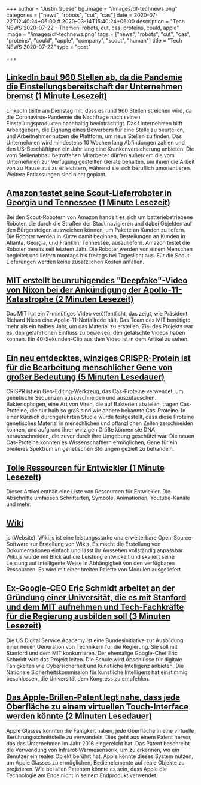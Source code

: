 +++
author = "Justin Guese"
bg_image = "/images/df-technews.png"
categories = ["news", "robots", "cut", "cas"]
date = 2020-07-22T12:40:24+06:00 # 2020-03-14T15:40:24+06:00
description = "Tech NEWS 2020-07-22 - Themen: robots, cut, cas, proteins, could, apple"
image = "/images/df-technews.png"
tags = ["news", "robots", "cut", "cas", "proteins", "could", "apple", "company", "scout", "human"]
title = "Tech NEWS 2020-07-22"
type = "post"

+++

## [LinkedIn baut 960 Stellen ab, da die Pandemie die Einstellungsbereitschaft der Unternehmen bremst (1 Minute Lesezeit)](https://www.reuters.com/article/us-linkedin-layoffs-idUSKCN24M0XB/1/010001737603ad59-2ca6f26d-7a25-4139-b14f-3ca22d34b42a-000000/Mfk9VVa5Yb8e4KSTV2I3yg4JrVyAbEXUVKvgv5YPn0Y=150)

 LinkedIn teilte am Dienstag mit, dass es rund 960 Stellen streichen wird, da die Coronavirus-Pandemie die Nachfrage nach seinen Einstellungsprodukten nachhaltig beeinträchtigt. Das Unternehmen hilft Arbeitgebern, die Eignung eines Bewerbers für eine Stelle zu beurteilen, und Arbeitnehmer nutzen die Plattform, um neue Stellen zu finden. Das Unternehmen wird mindestens 10 Wochen lang Abfindungen zahlen und den US-Beschäftigten ein Jahr lang eine Krankenversicherung anbieten. Die vom Stellenabbau betroffenen Mitarbeiter dürfen außerdem die vom Unternehmen zur Verfügung gestellten Geräte behalten, um ihnen die Arbeit von zu Hause aus zu erleichtern, während sie sich beruflich umorientieren. Weitere Entlassungen sind nicht geplant.

## [Amazon testet seine Scout-Lieferroboter in Georgia und Tennessee (1 Minute Lesezeit)](https://www.engadget.com/amazon-scout-delivery-robots-atlanta-tennessee-164019585.html/1/010001737603ad59-2ca6f26d-7a25-4139-b14f-3ca22d34b42a-000000/85cNX73QYeqQueZC3G8WAoA3TjSaIOkOWBCZx-H1ktA=150)

 Bei den Scout-Robotern von Amazon handelt es sich um batteriebetriebene Roboter, die durch die Straßen der Stadt navigieren und dabei Objekten auf den Bürgersteigen ausweichen können, um Pakete an Kunden zu liefern. Die Roboter werden in Kürze damit beginnen, Bestellungen an Kunden in Atlanta, Georgia, und Franklin, Tennessee, auszuliefern. Amazon testet die Roboter bereits seit letztem Jahr. Die Roboter werden von einem Menschen begleitet und liefern montags bis freitags bei Tageslicht aus. Für die Scout-Lieferungen werden keine zusätzlichen Kosten anfallen.

## [MIT erstellt beunruhigendes "Deepfake"-Video von Nixon bei der Ankündigung der Apollo-11-Katastrophe (2 Minuten Lesezeit)](https://nypost.com/2020/07/20/mits-deepfake-video-of-nixon-announcing-apollo-11-disaster-surfaces//1/010001737603ad59-2ca6f26d-7a25-4139-b14f-3ca22d34b42a-000000/q7RqDrN2Zya6gjjncn1z9_XDiAM7YiFgLX87bok3z1Q=150)

 Das MIT hat ein 7-minütiges Video veröffentlicht, das zeigt, wie Präsident Richard Nixon eine Apollo-11-Notfallrede hält. Das Team des MIT benötigte mehr als ein halbes Jahr, um das Material zu erstellen. Ziel des Projekts war es, den gefährlichen Einfluss zu beweisen, den gefälschte Videos haben können. Ein 40-Sekunden-Clip aus dem Video ist in dem Artikel zu sehen.

## [Ein neu entdecktes, winziges CRISPR-Protein ist für die Bearbeitung menschlicher Gene von großer Bedeutung (5 Minuten Lesedauer)](https://singularityhub.com/2020/07/21/a-newly-discovered-tiny-crispr-protein-packs-a-giant-punch-for-human-gene-editing/?utm_medium=email&utm_content=a-newlydiscovered-tiny-crispr-protein-packs-a-giant-punch-for-human-gene-editing&utm_source=newsletter&utm_campaign=fy18-hub-daily-rss-newsletter&mkt_tok=eyJpIjoiWkdKaE4yRXhPV0UxTkdVMCIsInQiOiJ5NHJhYWVzUkRQWVJGRUhsbElaN05zU2ZOZnQzdUtTRDg1YnJDazlBVVwvZDNOS2Y1ME96MkN0UXpDblNSaWprQkFtOUg5alwvRWxaZkluZ3hMK0R6Y2lOa0IyR01ab2lmV2srNEFWN25EMlZKbkZnQmNLc0FJa2RDRHhKU3hrNXV4In0%3D/1/010001737603ad59-2ca6f26d-7a25-4139-b14f-3ca22d34b42a-000000/KMz7xnLAtN2Hz2b3I7KATwvCN6Ms8N_4YCux0evWIuo=150)

 CRISPR ist ein Gen-Editing-Werkzeug, das Cas-Proteine verwendet, um genetische Sequenzen auszuschneiden und auszutauschen. Bakteriophagen, eine Art von Viren, die auf Bakterien abzielen, tragen Cas-Proteine, die nur halb so groß sind wie andere bekannte Cas-Proteine. In einer kürzlich durchgeführten Studie wurde festgestellt, dass diese Proteine genetisches Material in menschlichen und pflanzlichen Zellen zerschneiden können, und aufgrund ihrer winzigen Größe können sie DNA herausschneiden, die zuvor durch ihre Umgebung geschützt war. Die neuen Cas-Proteine könnten es Wissenschaftlern ermöglichen, Gene für ein breiteres Spektrum an genetischen Störungen gezielt zu behandeln.

## [Tolle Ressourcen für Entwickler (1 Minute Lesezeit)](https://nelsonmichael.dev/awesome-developer-resources-ckcrin0gg00khpms1gbue38dz/1/010001737603ad59-2ca6f26d-7a25-4139-b14f-3ca22d34b42a-000000/3VgYhufQSQG_3BwXFZnUCuH1GAYDFAd-EqPzkKFnEe4=150)

 Dieser Artikel enthält eine Liste von Ressourcen für Entwickler. Die Abschnitte umfassen Schriftarten, Symbole, Animationen, Youtube-Kanäle und mehr.

## [Wiki](https://wiki.js.org//1/010001737603ad59-2ca6f26d-7a25-4139-b14f-3ca22d34b42a-000000/l7neiNpEwsy443rnl1ic9BzLPsFtQAwF19yh14_UEjE=150)

js (Website). Wiki.js ist eine leistungsstarke und erweiterbare Open-Source-Software zur Erstellung von Wikis. Es macht die Erstellung von Dokumentationen einfach und lässt ihr Aussehen vollständig anpassbar. Wiki.js wurde mit Blick auf die Leistung entwickelt und skaliert seine Leistung auf intelligente Weise in Abhängigkeit von den verfügbaren Ressourcen. Es wird mit einer breiten Palette von Modulen ausgeliefert.

## [Ex-Google-CEO Eric Schmidt arbeitet an der Gründung einer Universität, die es mit Stanford und dem MIT aufnehmen und Tech-Fachkräfte für die Regierung ausbilden soll (3 Minuten Lesezeit)](https://www.businessinsider.com/google-eric-schmidt-us-digital-service-academy-2020-7/1/010001737603ad59-2ca6f26d-7a25-4139-b14f-3ca22d34b42a-000000/woagNjYYGTeHiOnL2c1_ZLNnVjiCpMWmwKI-zUQbMDk=150)

 Die US Digital Service Academy ist eine Bundesinitiative zur Ausbildung einer neuen Generation von Technikern für die Regierung. Sie soll mit Stanford und dem MIT konkurrieren. Der ehemalige Google-Chef Eric Schmidt wird das Projekt leiten. Die Schule wird Abschlüsse für digitale Fähigkeiten wie Cybersicherheit und künstliche Intelligenz anbieten. Die Nationale Sicherheitskommission für künstliche Intelligenz hat einstimmig beschlossen, die Universität dem Kongress zu empfehlen.

## [Das Apple-Brillen-Patent legt nahe, dass jede Oberfläche zu einem virtuellen Touch-Interface werden könnte (2 Minuten Lesedauer)](https://www.macrumors.com/2020/07/21/apple-glasses-touch-surface//1/010001737603ad59-2ca6f26d-7a25-4139-b14f-3ca22d34b42a-000000/sbqbIABnSOGz9dlcrqsK2P1kCh6KejXb4XJRgs5BdqA=150)

 Apple Glasses könnten die Fähigkeit haben, jede Oberfläche in eine virtuelle Berührungsschnittstelle zu verwandeln. Dies geht aus einem Patent hervor, das das Unternehmen im Jahr 2016 eingereicht hat. Das Patent beschreibt die Verwendung von Infrarot-Wärmesensorik, um zu erkennen, wo ein Benutzer ein reales Objekt berührt hat. Apple könnte dieses System nutzen, um Apple Glasses zu ermöglichen, Bedienelemente auf reale Objekte zu projizieren. Wie bei allen Patenten könnte es sein, dass Apple die Technologie am Ende nicht in seinem Endprodukt verwendet.

